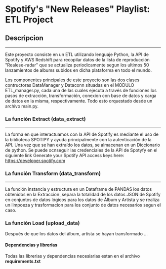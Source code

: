# Spotify's "New Releases" Playlist: ETL Project

## Descripcion
-------------------
Este proyecto consiste en un ETL utilizando lenguaje Python, la API de Spotify y AWS Redshift para recopilar datos de la lista de reproducción "Realese-radar" que se actualiza periodicamente segun los ultimos 50 lanzamientos de albums subidos en dicha plataforma en todo el mundo.

Los componentes principales de este proyecto son las dos clases contructoras DataManager y Dataconn situadas en el MODULO ETL_manager.py, cada una de las cuales ejecuta a través de funciones los pasos de extracción, transformación, conexion con base de datos y carga de datos en la misma, respectivamente. 
Todo esto orquestado desde un archivo main.py.

### La función Extract (data_extract)
------------------------------
La forma en que interactuamos con la API de Spotify es mediante el uso de la biblioteca SPOTIPY y ayuda principalmente con la autenticación de la API. Una vez que se han extraído los datos, se almacenan en un Diccionario de python.
Se puede ocnseguir las credenciales de la API de Spotyfy en el siguiente link
Generate your Spotify API access keys here: https://developer.spotify.com

### La función Transform (data_transform)
--------------------------------
La función instancia y estructura en un Dataframe de  PANDAS los datos obtenidos en la Extraccion ,separa la totalidad de los datos JSON de Spotify en conjuntos de datos lógicos para los datos de Álbum y Artista y se realiza un limpoeza y trasformacion para los conjunto de datos necesarios segun el caso.

### La función Load  (upload_data)
 Después de que los datos del álbum, artista se hayan transformado ...

#### Dependencias y librerias 
Todas las librerias y dependencias necesiarias estan en el archivo __requirements.txt__